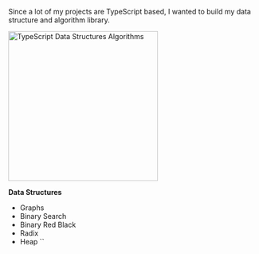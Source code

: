 Since a lot of my projects are TypeScript based, 
I wanted to build my data structure and algorithm library.

<img alt="TypeScript Data Structures Algorithms" src="https://strapi-next-s3.s3.amazonaws.com/image_8a84b91b5f.svg"  height="300"/>

**Data Structures**
- Graphs
- Binary Search
- Binary Red Black
- Radix
- Heap ``

